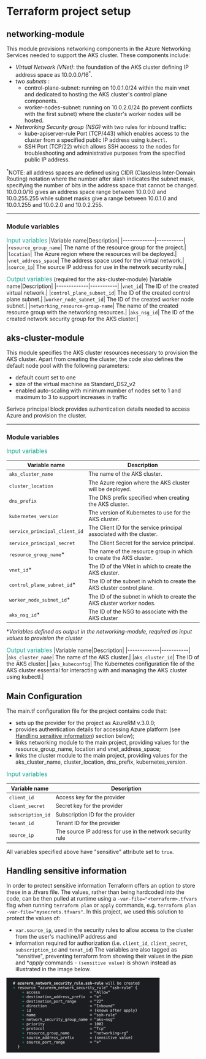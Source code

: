 # Terraform project setup

## **networking-module**

This module provisions networking components in the Azure Networking Services needed to support the AKS cluster. These components include:
- _Virtual Network (VNet)_: the foundation of the AKS cluster defining IP address space as 10.0.0.0/16<sup>*</sup>.
- two _subnets_ :
    - control-plane-subnet: running on 10.0.1.0/24 within the main vnet and dedicated to hosting the AKS cluster's control plane components.
    - worker-nodes-subnet: running on 10.0.2.0/24 (to prevent conflicts with the first subnet) where the cluster's worker nodes will be hosted.
- _Networking Security group (NSG)_ with two rules for inbound traffic:
    - kube-apiserver-rule Port (TCP/443) which enables access to the cluster from a specified public IP address using `kubectl`.
    - SSH Port (TCP/22) which allows SSH access to the nodes for troubleshooting and administrative purposes from the specified public IP address.

<sup>*</sup>NOTE: all address spaces are defined using CIDR (Classless Inter-Domain Routing) notation where the number after slash indicates the subnet mask, specifying the number of bits in the address space that cannot be changed. 10.0.0.0/16 gives an address space range between 10.0.0.0 and 10.0.255.255 while subnet masks give a range between 10.0.1.0 and 10.0.1.255 and 10.0.2.0 and 10.0.2.255.
***

### Module variables
<span style="color:#10a292; font-size:1.1em;">Input variables</span>
|Variable name|Description|
|-------------|-----------|
|`resource_group_name`| The name of the resource group for the project.|
|`location`| The Azure region where the resources will be deployed.|
|`vnet_address_space`| The address space used for the virtual network.|
|`source_ip`| The source IP address for use in the network security rule.|

<span style="color:#10a292; font-size:1.1em;">Output variables</span> (required for the aks-cluster-module)
|Variable name|Description|
|-------------|-----------|
|`vnet_id`| The ID of the created virtual network.|
|`control_plane_subnet_id`| The ID of the created control plane subnet.|
|`worker_node_subnet_id`| The ID of the created worker node subnet.|
|`networking_resource-group-name`| The name of the created resource group with the networking resources.|
|`aks_nsg_id`| The ID of the created network security group for the AKS cluster.|

## **aks-cluster-module**

This module specifies the AKS cluster resources necessary to provision the AKS cluster.
Apart from creating the cluster, the code also defines the default node pool with the following parameters: 

- default count set to one
- size of the virtual machine as Standard_DS2_v2
- enabled auto-scaling with minimum number of nodes set to 1 and maximum to 3 to support increases in traffic

Serivce principal block provides authentication details needed to access Azure and provision the cluster.
***

### Module variables

<span style="color:#10a292; font-size:1.1em;">Input variables</span>

|Variable name|Description|
|-------------|-----------|
|`aks_cluster_name`| The name of the AKS cluster.|
|`cluster_location`| The Azure region where the AKS cluster will be deployed.|
|`dns_prefix`| The DNS prefix specified when creating the AKS cluster.|
|`kubernetes_version`| The version of Kubernetes to use for the AKS cluster.|
|`service_principal_client_id`| The Client ID for the service principal associated with the cluster.|
|`service_principal_secret`| The Client Secret for the service principal.|
|`resource_group_name`*| The name of the resource group in which to create the AKS cluster.|
|`vnet_id`*| The ID of the VNet in which to create the AKS cluster.|
|`control_plane_subnet_id`*| The ID of the subnet in which to create the AKS cluster control plane.|
|`worker_node_subnet_id`*| The ID of the subnet in which to create the AKS cluster worker nodes.|
|`aks_nsg_id`*| The ID of the NSG to associate with the AKS cluster|

*_Variables defined as output in the networking-module, required as input values to provision the cluster_

<span style="color:#10a292; font-size:1.1em;">Output variables</span>
|Variable name|Description|
|-------------|-----------|
|`aks_cluster_name`| The name of the AKS cluster.|
|`aks_cluster_id`| The ID of the AKS cluster.|
|`aks_kubeconfig`| The Kubernetes configuration file of the AKS cluster essential for interacting with and managing the AKS cluster using kubectl.|


## Main Configuration
The main.tf configuration file for the project contains code that:
- sets up the provider for the project as AzureRM v.3.0.0;
- provides authentication details for accessing Azure platform (see [Handling sensitive information](#handling-sensitive-information)) section below);
- links networking module to the main project, providing values for the resource_group_name, location and vnet_address_space;
- links the cluster module to the main project, providing values for the aks_cluster_name, cluster_location, dns_prefix, kubernetes_version.

<span style="color:#10a292; font-size:1.1em;">Input variables</span>

|Variable name|Description|
|-------------|-----------|
|`client_id`| Access key for the provider|
|`client_secret`| Secret key for the provider|
|`subscription_id`| Subscription ID for the provider|
|`tenant_id`| Tenant ID for the provider|
|`source_ip`| The source IP address for use in the network security rule|

All variables specified above have "sensitive" attribute set to `true`.


## Handling sensitive information

In order to protect sensitive information Terraform offers an option to store these in a .tfvars file. The values, rather than being hardcoded into the code, can be then pulled at runtime using a `-var-file="<terraform>.tfvars` flag when running `terraform plan` or `apply` commands, e.g. `terraform plan -var-file="mysecrets.tfvars"`. In this project, we used this solution to protect the values of: 
- `var.source_ip`, used in the security rules to allow access to the cluster from the user's machine/IP address and
- information required for authorization (i.e. `client_id`, `client_secret`, `subscription_id` and `tenat_id`)
The variables are also tagged as "sensitive", preventing terraform from showing their values in the *plan* and **apply* commands - `(sensitive value)` is shown instead as illustrated in the image below.

<img src="terraform_sensitive_value.png" alt="tplan-screenshot-sensitive-value" style="width:400px;"/>
